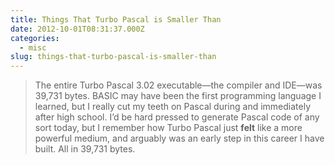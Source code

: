 ```yaml
---
title: Things That Turbo Pascal is Smaller Than
date: 2012-10-01T08:31:37.000Z
categories:
  - misc
slug: things-that-turbo-pascal-is-smaller-than
---
```

> The entire Turbo Pascal 3.02 executable—the compiler and <span class="caps">IDE</span>—was 39,731 bytes.
<span class="caps">BASIC</span> may have been the first programming language I learned, but I really cut my teeth on Pascal during and immediately after high school. I’d be hard pressed to generate Pascal code of any sort today, but I remember how Turbo Pascal just **felt** like a more powerful medium, and arguably was an early step in this career I have built. All in 39,731 bytes.



